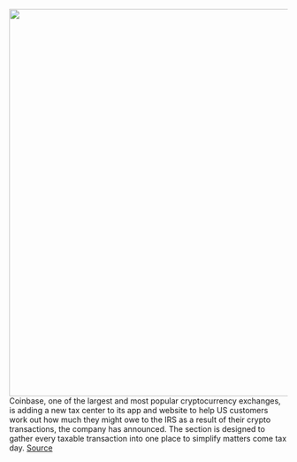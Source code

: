 <img src='https://cdn.vox-cdn.com/thumbor/1OFxdnkOn2GwVv5pkK0w4gXESzo=/0x0:1620x1080/1200x800/filters:focal(681x411:939x669)/cdn.vox-cdn.com/uploads/chorus_image/image/70426325/CoinTracker_Placement_01.0.jpg' width='700px' /><br/>
Coinbase, one of the largest and most popular cryptocurrency exchanges, is adding a new tax center to its app and website to help US customers work out how much they might owe to the IRS as a result of their crypto transactions, the company has announced. The section is designed to gather every taxable transaction into one place to simplify matters come tax day.
<a href='https://www.theverge.com/2022/1/24/22898610/coinbase-tax-center-capital-gains-losses-irs-taxes'> Source <a/>